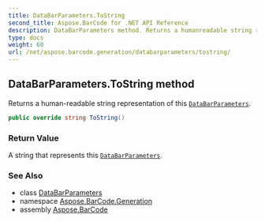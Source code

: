 ```yaml
---
title: DataBarParameters.ToString
second_title: Aspose.BarCode for .NET API Reference
description: DataBarParameters method. Returns a humanreadable string representation of this DataBarParameters
type: docs
weight: 60
url: /net/aspose.barcode.generation/databarparameters/tostring/
---
```

## DataBarParameters.ToString method

Returns a human-readable string representation of this [`DataBarParameters`](../).

```csharp
public override string ToString()
```

### Return Value

A string that represents this [`DataBarParameters`](../).

### See Also

* class [DataBarParameters](../)
* namespace [Aspose.BarCode.Generation](../../databarparameters/)
* assembly [Aspose.BarCode](../../../)


